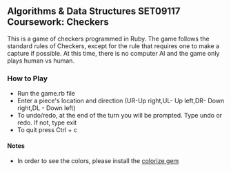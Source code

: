 Algorithms & Data Structures SET09117 Coursework: Checkers
------------

This is a game of checkers programmed in Ruby.
The game follows the standard rules of Checkers, except for the rule that requires one to make a capture if possible. At this time, there is no computer AI and the game only plays human vs human.

### How to Play
+ Run the game.rb file
+ Enter a piece's location and direction (UR-Up right,UL- Up left,DR- Down right,DL - Down left)
+ To undo/redo, at the end of the turn you will be prompted. Type undo or redo. If not, type exit
+ To quit press Ctrl + c
#### Notes
+ In order to see the colors, please install the [colorize gem][colorize]

[colorize]: https://github.com/fazibear/colorize
